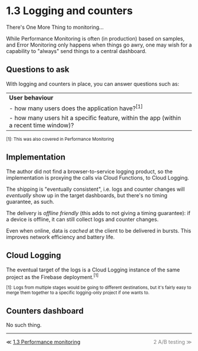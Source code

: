 # 1.3 Logging and counters

There's One More Thing to monitoring...

While Performance Monitoring is often (in production) based on samples, and Error Monitoring only happens when things go awry, one may wish for a capability to "always" send things to a central dashboard.

## Questions to ask

With logging and counters in place, you can answer questions such as:

|||
|---|---|
|**User behaviour**|
|- how many users does the application have?<sup>[1]</sup>|
|- how many users hit a specific feature, within the app (within a recent time window)?|

<sub>[1]: This was also covered in Performance Monitoring</sub> <!-- tbd. where to have it? -->


## Implementation

The author did not find a browser-to-service logging product, so the implementation is proxying the calls via Cloud Functions, to Cloud Logging.  <!-- and *xxx*.  tbd. where are counters seen?? -->

The shipping is "eventually consistent", i.e. logs and counter changes will *eventually* show up in the target dashboards, but there's no timing guarantee, as such.

The delivery is *offline friendly* (this adds to not giving a timing guarantee): if a device is offline, it can still collect logs and counter changes.

Even when online, data is *cached* at the client to be delivered in bursts. This improves network efficiency and battery life.


## Cloud Logging

The eventual target of the logs is a Cloud Logging instance of the same project as the Firebase deployment.<sup>[1]</sup>

<sub>[1]: Logs from multiple stages would be going to different destinations, but it's fairly easy to merge them together to a specific logging-only project if one wants to.</sub>




## Counters dashboard

No such thing.

<!-- tbd. -->



---

<div class="wrapper" style="display: grid; grid-template-columns: 1fr 1fr;">
  <div>≪ <a href="1.3-perf.md">1.3 Performance monitoring</a></div>
  <div align=right><font color=gray href="2-ab.md">2 A/B testing</a> ≫</div>
</div>
